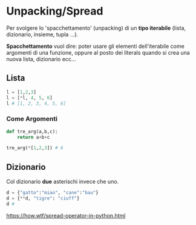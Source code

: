 # Unpacking/Spread

Per svolgere lo 'spacchettamento' (unpacking) di un **tipo iterabile**
(lista, dizionario, insieme, tupla ...). 

**Spacchettamento** vuol dire: poter usare gli elementi dell'iterabile come argomenti di una funzione, oppure al posto dei literals quando si crea una nuova lista, dizionario ecc...

## Lista

```python
l = [1,2,3]
l = [*l, 4, 5, 6]
l # [1, 2, 3, 4, 5, 6]
```

### Come Argomenti

```python
def tre_arg(a,b,c):
    return a+b+c

tre_arg(*[1,2,3]) # 6
```

## Dizionario

Col dizionario **due** asterischi invece che uno.

```python
d = {"gatto":"miao", "cane":"bau"}
d = {**d, "tigre": "ciuff"}
d # 
```


https://how.wtf/spread-operator-in-python.html